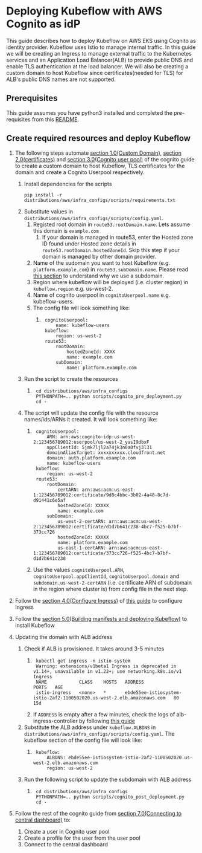 # Deploying Kubeflow with AWS Cognito as idP

This guide describes how to deploy Kubeflow on AWS EKS using Cognito as identity provider. Kubeflow uses Istio to manage internal traffic. In this guide we will be creating an Ingress to manage external traffic to the Kubernetes services and an Application Load Balancer(ALB) to provide public DNS and enable TLS authentication at the load balancer. We will also be creating a custom domain to host Kubeflow since certificates(needed for TLS) for ALB's public DNS names are not supported.

## Prerequisites

This guide assumes you have python3 installed and completed the pre-requisites from this [README](./README.md#prerequisites).

## Create required resources and deploy Kubeflow

1. The following steps automate [section 1.0(Custom Domain)](./README.md#10-custom-domain), [section 2.0(certificates)](./README.md#20-certificate) and [section 3.0(Cognito user pool)](./README.md#30-cognito-user-pool) of the cognito guide to create a custom domain to host Kubeflow, TLS certificates for the domain and create a Cognito Userpool respectively.
    1. Install dependencies for the scripts
        ```
        pip install -r distributions/aws/infra_configs/scripts/requirements.txt
        ```
    1. Substitute values in `distributions/aws/infra_configs/scripts/config.yaml`.
        1. Registed root domain in `route53.rootDomain.name`. Lets assume this domain is `example.com`
            1. If your domain is managed in route53, enter the Hosted zone ID found under Hosted zone details in `route53.rootDomain.hostedZoneId`. Skip this step if your domain is managed by other domain provider.
        1. Name of the sudomain you want to host Kubeflow (e.g. `platform.example.com`) in `route53.subDomain.name`. Please read [this section](./README.md#10-custom-domain) to understand why we use a subdomain.
        1. Region where kubeflow will be deployed (i.e. cluster region) in `kubeflow.region` e.g. us-west-2.
        1. Name of cognito userpool in `cognitoUserpool.name` e.g. kubeflow-users.
        1. The config file will look something like:
            1. ```
                cognitoUserpool:
                    name: kubeflow-users
                kubeflow:
                    region: us-west-2
                route53:
                    rootDomain:
                        hostedZoneId: XXXX
                        name: example.com
                    subDomain:
                        name: platform.example.com
                ```
    1. Run the script to create the resources
        1. ```
            cd distributions/aws/infra_configs
            PYTHONPATH=.. python scripts/cognito_pre_deployment.py
            cd -
            ```
    1. The script will update the config file with the resource names/ids/ARNs it created. It will look something like:
        1. ```
            cognitoUserpool:
                ARN: arn:aws:cognito-idp:us-west-2:123456789012:userpool/us-west-2_yasI9dbxF
                appClientId: 5jmk7ljl2a74jk3n0a0fvj3l31
                domainAliasTarget: xxxxxxxxxx.cloudfront.net
                domain: auth.platform.example.com
                name: kubeflow-users
            kubeflow:
                region: us-west-2
            route53:
                rootDomain:
                    certARN: arn:aws:acm:us-east-1:123456789012:certificate/9d8c4bbc-3b02-4a48-8c7d-d91441c6e5af
                    hostedZoneId: XXXXX
                    name: example.com
                subDomain:
                    us-west-2-certARN: arn:aws:acm:us-west-2:123456789012:certificate/d1d7b641c238-4bc7-f525-b7bf-373cc726
                    hostedZoneId: XXXXX
                    name: platform.example.com
                    us-east-1-certARN: arn:aws:acm:us-east-1:123456789012:certificate/373cc726-f525-4bc7-b7bf-d1d7b641c238
            ```
        1. Use the values `cognitoUserpool.ARN`, `cognitoUserpool.appClientId`, `cognitoUserpool.domain` and `subdomain.us-west-2-certARN` (i.e. certificate ARN of subdomain in the region where cluster is) from config file in the next step.

1. Follow the [section 4.0(Configure Ingress)](./README.md#40-configure-ingress) of [this guide](./README.md) to configure Ingress

1. Follow the [section 5.0(Building manifests and deploying Kubeflow)](./README.md#50-building-manifests-and-deploying-kubeflow) to install Kubeflow

1. Updating the domain with ALB address
    1. Check if ALB is provisioned. It takes around 3-5 minutes
        1. ```
            kubectl get ingress -n istio-system
            Warning: extensions/v1beta1 Ingress is deprecated in v1.14+, unavailable in v1.22+; use networking.k8s.io/v1 Ingress
            NAME            CLASS    HOSTS   ADDRESS                                                                  PORTS   AGE
            istio-ingress   <none>   *       ebde55ee-istiosystem-istio-2af2-1100502020.us-west-2.elb.amazonaws.com   80      15d
            ```
        2. If `ADDRESS` is empty after a few minutes, check the logs of alb-ingress-controller by following [this guide](https://www.kubeflow.org/docs/distributions/aws/troubleshooting-aws/#alb-fails-to-provision)
    1. Substitute the ALB address under `kubeflow.ALBDNS` in `distributions/aws/infra_configs/scripts/config.yaml`. The kubeflow section of the config file will look like:
        1. ```
            kubeflow:
                ALBDNS: ebde55ee-istiosystem-istio-2af2-1100502020.us-west-2.elb.amazonaws.com
                region: us-west-2
            ```
    1. Run the following script to update the subdomain with ALB address
        1. ```
            cd distributions/aws/infra_configs
            PYTHONPATH=.. python scripts/cognito_post_deployment.py
            cd -
            ```
1. Follow the rest of the cognito guide from [section 7.0(Connecting to central dashboard)](./README.md#70-connecting-to-central-dashboard) to:
    1. Create a user in Cognito user pool
    1. Create a profile for the user from the user pool
    1. Connect to the central dashboard
